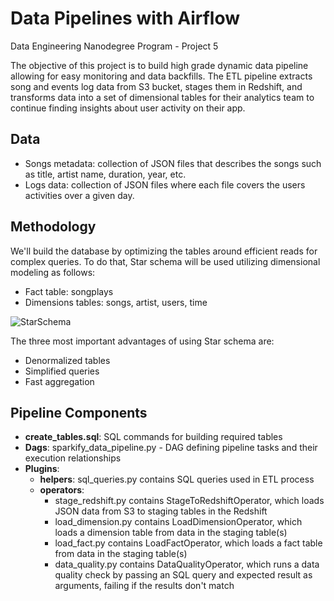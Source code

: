# Data Pipelines with Airflow
Data Engineering Nanodegree Program - Project 5


The objective of this project is to build high grade dynamic data pipeline allowing for easy monitoring and data backfills. The ETL pipeline extracts song and events log data from S3 bucket, stages them in Redshift, and transforms data into a set of dimensional tables for their analytics team to continue finding insights about user activity on their app.


## Data
* Songs metadata: collection of JSON files that describes the songs such as title, artist name, duration, year, etc.
* Logs data: collection of JSON files where each file covers the users activities over a given day.


## Methodology
We'll build the database by optimizing the tables around efficient reads for complex queries. To do that, Star schema will be used utilizing dimensional modeling as follows:

* Fact table: songplays
* Dimensions tables: songs, artist, users, time

![StarSchema](https://user-images.githubusercontent.com/6285945/76783209-75c9a400-67d7-11ea-8594-9710cae17048.PNG)

The three most important advantages of using Star schema are:

* Denormalized tables
* Simplified queries
* Fast aggregation


## Pipeline Components

* **create_tables.sql**: SQL commands for building required tables
* **Dags**: sparkify_data_pipeline.py - DAG defining pipeline tasks and their execution relationships
* **Plugins**:
  * **helpers**: sql_queries.py contains SQL queries used in ETL process
  * **operators**:
    * stage_redshift.py contains StageToRedshiftOperator, which loads JSON data from S3 to staging tables in the Redshift 
    * load_dimension.py contains LoadDimensionOperator, which loads a dimension table from data in the staging table(s)
    * load_fact.py contains LoadFactOperator, which loads a fact table from data in the staging table(s)
    * data_quality.py contains DataQualityOperator, which runs a data quality check by passing an SQL query and expected result as arguments, failing if the results don't match
